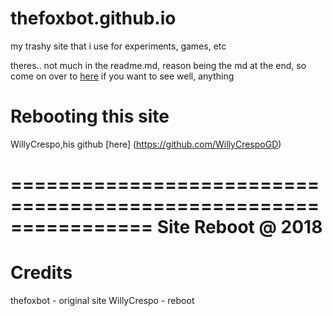 # thefoxbot.github.io
my trashy site that i use for experiments, games, etc


theres.. not much in the readme.md, reason being the md at the end, so come on over to [here](https://thefoxbot.github.io/homepage.html) if you want to see well, anything

# Rebooting this site
WillyCrespo,his github [here] (https://github.com/WillyCrespoGD)

================================================================
                 Site Reboot @ 2018
================================================================

# Credits
thefoxbot - original site
WillyCrespo - reboot

